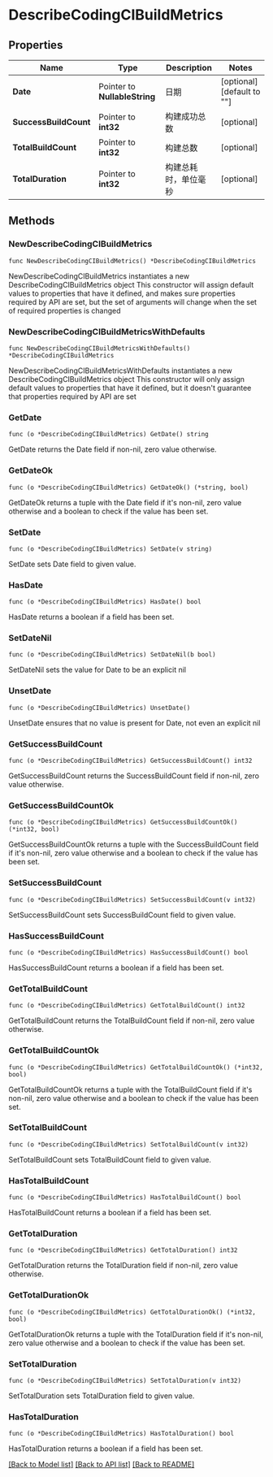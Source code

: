 # DescribeCodingCIBuildMetrics

## Properties

Name | Type | Description | Notes
------------ | ------------- | ------------- | -------------
**Date** | Pointer to **NullableString** | 日期 | [optional] [default to ""]
**SuccessBuildCount** | Pointer to **int32** | 构建成功总数 | [optional] 
**TotalBuildCount** | Pointer to **int32** | 构建总数 | [optional] 
**TotalDuration** | Pointer to **int32** | 构建总耗时，单位毫秒 | [optional] 

## Methods

### NewDescribeCodingCIBuildMetrics

`func NewDescribeCodingCIBuildMetrics() *DescribeCodingCIBuildMetrics`

NewDescribeCodingCIBuildMetrics instantiates a new DescribeCodingCIBuildMetrics object
This constructor will assign default values to properties that have it defined,
and makes sure properties required by API are set, but the set of arguments
will change when the set of required properties is changed

### NewDescribeCodingCIBuildMetricsWithDefaults

`func NewDescribeCodingCIBuildMetricsWithDefaults() *DescribeCodingCIBuildMetrics`

NewDescribeCodingCIBuildMetricsWithDefaults instantiates a new DescribeCodingCIBuildMetrics object
This constructor will only assign default values to properties that have it defined,
but it doesn't guarantee that properties required by API are set

### GetDate

`func (o *DescribeCodingCIBuildMetrics) GetDate() string`

GetDate returns the Date field if non-nil, zero value otherwise.

### GetDateOk

`func (o *DescribeCodingCIBuildMetrics) GetDateOk() (*string, bool)`

GetDateOk returns a tuple with the Date field if it's non-nil, zero value otherwise
and a boolean to check if the value has been set.

### SetDate

`func (o *DescribeCodingCIBuildMetrics) SetDate(v string)`

SetDate sets Date field to given value.

### HasDate

`func (o *DescribeCodingCIBuildMetrics) HasDate() bool`

HasDate returns a boolean if a field has been set.

### SetDateNil

`func (o *DescribeCodingCIBuildMetrics) SetDateNil(b bool)`

 SetDateNil sets the value for Date to be an explicit nil

### UnsetDate
`func (o *DescribeCodingCIBuildMetrics) UnsetDate()`

UnsetDate ensures that no value is present for Date, not even an explicit nil
### GetSuccessBuildCount

`func (o *DescribeCodingCIBuildMetrics) GetSuccessBuildCount() int32`

GetSuccessBuildCount returns the SuccessBuildCount field if non-nil, zero value otherwise.

### GetSuccessBuildCountOk

`func (o *DescribeCodingCIBuildMetrics) GetSuccessBuildCountOk() (*int32, bool)`

GetSuccessBuildCountOk returns a tuple with the SuccessBuildCount field if it's non-nil, zero value otherwise
and a boolean to check if the value has been set.

### SetSuccessBuildCount

`func (o *DescribeCodingCIBuildMetrics) SetSuccessBuildCount(v int32)`

SetSuccessBuildCount sets SuccessBuildCount field to given value.

### HasSuccessBuildCount

`func (o *DescribeCodingCIBuildMetrics) HasSuccessBuildCount() bool`

HasSuccessBuildCount returns a boolean if a field has been set.

### GetTotalBuildCount

`func (o *DescribeCodingCIBuildMetrics) GetTotalBuildCount() int32`

GetTotalBuildCount returns the TotalBuildCount field if non-nil, zero value otherwise.

### GetTotalBuildCountOk

`func (o *DescribeCodingCIBuildMetrics) GetTotalBuildCountOk() (*int32, bool)`

GetTotalBuildCountOk returns a tuple with the TotalBuildCount field if it's non-nil, zero value otherwise
and a boolean to check if the value has been set.

### SetTotalBuildCount

`func (o *DescribeCodingCIBuildMetrics) SetTotalBuildCount(v int32)`

SetTotalBuildCount sets TotalBuildCount field to given value.

### HasTotalBuildCount

`func (o *DescribeCodingCIBuildMetrics) HasTotalBuildCount() bool`

HasTotalBuildCount returns a boolean if a field has been set.

### GetTotalDuration

`func (o *DescribeCodingCIBuildMetrics) GetTotalDuration() int32`

GetTotalDuration returns the TotalDuration field if non-nil, zero value otherwise.

### GetTotalDurationOk

`func (o *DescribeCodingCIBuildMetrics) GetTotalDurationOk() (*int32, bool)`

GetTotalDurationOk returns a tuple with the TotalDuration field if it's non-nil, zero value otherwise
and a boolean to check if the value has been set.

### SetTotalDuration

`func (o *DescribeCodingCIBuildMetrics) SetTotalDuration(v int32)`

SetTotalDuration sets TotalDuration field to given value.

### HasTotalDuration

`func (o *DescribeCodingCIBuildMetrics) HasTotalDuration() bool`

HasTotalDuration returns a boolean if a field has been set.


[[Back to Model list]](../README.md#documentation-for-models) [[Back to API list]](../README.md#documentation-for-api-endpoints) [[Back to README]](../README.md)


